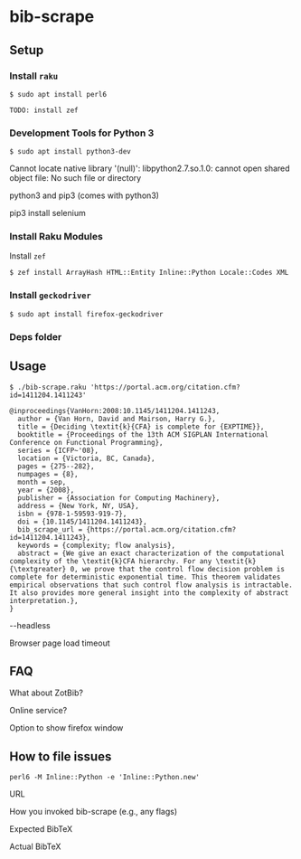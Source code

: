 # bib-scrape


## Setup

### Install `raku`

    $ sudo apt install perl6

    TODO: install zef

### Development Tools for Python 3

    $ sudo apt install python3-dev

Cannot locate native library '(null)': libpython2.7.so.1.0: cannot open shared object file: No such file or directory

python3 and pip3 (comes with python3)

pip3 install selenium

### Install Raku Modules

Install `zef`

    $ zef install ArrayHash HTML::Entity Inline::Python Locale::Codes XML

### Install `geckodriver`

    $ sudo apt install firefox-geckodriver

### Deps folder

## Usage

    $ ./bib-scrape.raku 'https://portal.acm.org/citation.cfm?id=1411204.1411243'

    @inproceedings{VanHorn:2008:10.1145/1411204.1411243,
      author = {Van Horn, David and Mairson, Harry G.},
      title = {Deciding \textit{k}{CFA} is complete for {EXPTIME}},
      booktitle = {Proceedings of the 13th ACM SIGPLAN International Conference on Functional Programming},
      series = {ICFP~'08},
      location = {Victoria, BC, Canada},
      pages = {275--282},
      numpages = {8},
      month = sep,
      year = {2008},
      publisher = {Association for Computing Machinery},
      address = {New York, NY, USA},
      isbn = {978-1-59593-919-7},
      doi = {10.1145/1411204.1411243},
      bib_scrape_url = {https://portal.acm.org/citation.cfm?id=1411204.1411243},
      keywords = {complexity; flow analysis},
      abstract = {We give an exact characterization of the computational complexity of the \textit{k}CFA hierarchy. For any \textit{k} {\textgreater} 0, we prove that the control flow decision problem is complete for deterministic exponential time. This theorem validates empirical observations that such control flow analysis is intractable. It also provides more general insight into the complexity of abstract interpretation.},
    }

--headless

Browser page load timeout

## FAQ

What about ZotBib?

Online service?

Option to show firefox window

## How to file issues

    perl6 -M Inline::Python -e 'Inline::Python.new'


URL

How you invoked bib-scrape (e.g., any flags)

Expected BibTeX

Actual BibTeX
